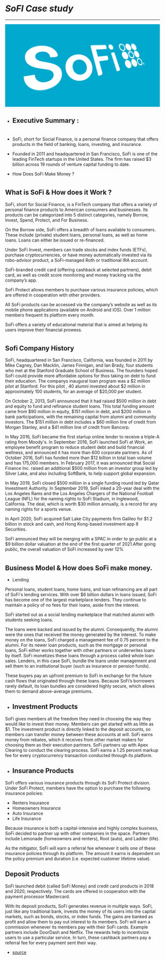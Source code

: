 # _SoFI_ _Case_ _study_
---

![sofipic](sofi.jpeg)

*  ## Executive Summary :
#
* SoFi, short for Social Finance, is a personal finance company that offers products in the field of banking, loans, investing, and insurance.

* Founded in 2011 and headquartered in San Francisco, SoFi is one of the leading FinTech startups in the United States. The firm has raised $3 billion across 19 rounds of venture capital funding to date.

*  How Does SoFi Make Money ?
#

## What is SoFi & How does it Work ?

SoFi, short for Social Finance, is a FinTech company that offers a variety of personal finance products to American consumers and businesses. Its products can be categorized into 5 distinct categories, namely Borrow, Invest, Spend, Protect, and For Business.

On the Borrow side, SoFi offers a breadth of loans available to consumers. These include (private) student loans, personal loans, as well as home loans. Loans can either be issued or re-financed.

Under SoFi Invest, members can trade stocks and index funds (ETFs), purchase cryptocurrencies, or have money automatically invested via its robo-advisor product, a SoFi-managed Roth or traditional IRA account.

SoFi-branded credit card (offering cashback at selected partners), debit card, as well as credit score monitoring and money tracking via the company’s app.

SoFi Protect allows members to purchase various insurance policies, which are offered in cooperation with other providers. 

All SoFi products can be accessed via the company’s website as well as its mobile phone applications (available on Android and iOS). Over 1 million members frequent its platform every month.

SoFi offers a variety of educational material that is aimed at helping its users improve their financial prowess.
#

## Sofi Company History

SoFi, headquartered in San Francisco, California, was founded in 2011 by Mike Cagney, Dan Macklin, James Finnigan, and Ian Brady, four students who met at the Stanford Graduate School of Business. The founders hoped SoFi could provide more affordable options for thos taking on debt to fund their education. The companys inaugural loan program was a $2 million pilot at Stanford. For this pilot , 40 alumni invested about $2 million in approximately 100 students, for an average of $20,000 per student.

On October 2, 2013, SoFi announced that it had raised $500 million in debt and equity to fund and refinance student loans. This total funding amount came from $90 million in equity, $151 million in debt, and $200 million in bank participations, with the remaining capital from alumni and community investors. The $151 million in debt includes a $60 million line of credit from Morgan Stanley, and a $41 million line of credit from Bancorp.

In May 2016, SoFi became the first startup online lender to receive a triple-A rating from Moody's. In September 2016, SoFi launched SoFi at Work, an employee benefit program to reduce student debt and build financial wellness, and announced it has more than 600 corporate partners. 
As of October 2016, SoFi has funded more than $12 billion in total loan volume and has 175,000 members. In February 2017, it was announced that Social Finance Inc. raised an additional $500 million from an investor group led by Silver Lake, and also including SoftBank, to help support global expansion.

In May 2019, SoFi closed $500 million in a single funding round led by Qatar Investment Authority. In September 2019, SoFi inked a 20-year deal with the Los Angeles Rams and the Los Angeles Chargers of the National Football League (NFL) for the naming rights to SoFi Stadium, in Inglewood, California. The deal, which is worth $30 million annually, is a record for any naming rights for a sports venue.

In April 2020, SoFi acquired Salt Lake City payments firm Galileo for $1.2 billion in stock and cash, and Hong Kong-based investment app 8 Securities.

SoFi announced they will be merging with a SPAC in order to go public at a $9 billion dollar valuation at the end of the first quarter of 2021.After going public, the overall valuation of SoFi increased by over 12%

#

## Business Model & How does SoFi make money.

* Lending

Personal loans, student loans, home loans, and loan refinancing are all part of SoFi's lending services. With over $6 billion dollars in loans issued, SoFi has become one of the largest marketplace lenders. They continue to maintain a policy of no fees for their loans, aside from the interest.  

SoFi started out as a social lending marketplace that matched alumni with students seeking loans.

The loans were backed and issued by the alumni. Consequently, the alumni were the ones that received the money generated by the interest. To make money on the loans, SoFi charged a management fee of 0.75 percent to the alumni. For its newer loan products, such as the mortgage or personal loans, SoFi either works together with other partners  or underwrites loans by itself. SoFi monetizes these loans through a process called whole loan sales. Lenders, in this case SoFi, bundle the loans under management and sell them to an institutional buyer (such as insurance or pension funds).

These buyers pay an upfront premium to SoFi in exchange for the future cash flows that originated through these loans. Because SoFi’s borrowers rarely default, its loan bundles are considered highly secure, which allows them to demand above-average premiums.

* ## Investment Products

SoFi gives members all the freedom they need in choosing the way they would like to invest their money. Members can get started with as little as $1. The investment product is directly linked to the deposit accounts, so members can transfer money between these accounts at will. SoFi earns money from rebates, which it receives from other market makers for choosing them as their execution partners. SoFi partners up with Apex Clearing to conduct the clearing process. SoFi earns a 1.25 percent markup fee for every cryptocurrency transaction conducted through its platform.

* ## Insurance Products

SoFi offers various insurance products through its SoFi Protect division. Under SoFi Protect, members have the option to purchase the following insurance policies:

* Renters Insurance
* Homeowners Insurance
* Auto Insurance
* Life Insurance

Because insurance is both a capital-intensive and highly complex business, SoFi decided to partner up with other companies in the space. Partners include Lemonade (homeowners and renters), Root (auto), and Ladder (life).

As the mitigator, SoFi will earn a referral fee whenever it sells one of these insurance policies through its platform. The amount it earns is dependent on the policy premium and duration (i.e. expected customer lifetime value).

## Deposit Products

SoFi launched debit (called SoFi Money) and credit card products in 2018 and 2020, respectively. The cards are offered in cooperation with the payment processor Mastercard.

With its deposit products, SoFi generates revenue in multiple ways.
SoFi, just like any traditional bank, invests the money of its users into the capital markets, such as bonds, stocks, or index funds. The gains are banked as profit and allow them to pay out interest to its members. SoFi will earn a commission whenever its members pay with their SoFi cards. Example partners include DoorDash and Netflix. The rewards help to incentivize users to use a particular service. In turn, these cashback partners pay a referral fee for every payment sent their way.  


* [source](https://en.wikipedia.org/wiki/SoFi)













